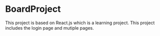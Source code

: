 # BoardProject

This project is based on React.js which is a learning project. 
This project includes the login page and mutiple pages. 
